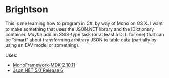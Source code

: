 Brightson
=========

This is me learning how to program in C#, by way of Mono on OS X.
I want to make something that uses the JSON.NET library and the
IDictionary container. *Maybe* add an SSIS-type task (or at least
a DLL for one) that can be "smart" about transforming arbitrary JSON
to table data (partially by using an EAV model or something).

Uses:
* [MonoFramework-MDK-2.10.11](http://download.mono-project.com/archive/2.10.11/macos-10-x86/MonoFramework-MDK-2.10.11.macos10.xamarin.x86.dmg)
* [Json.NET 5.0 Release 6](http://json.codeplex.com)
